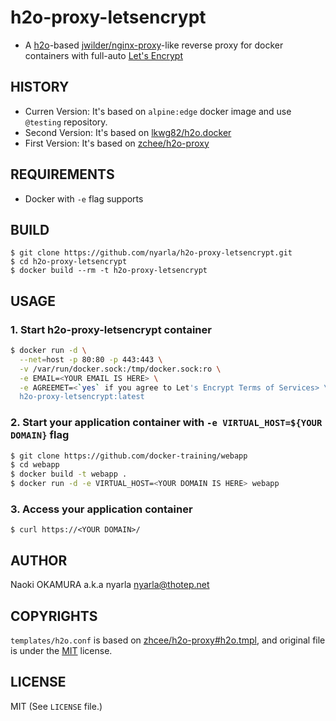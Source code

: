 h2o-proxy-letsencrypt
=====================

  * A [h2o](https://h2o.examp1e.net)-based [jwilder/nginx-proxy](https://github.com/jwilder/nginx-proxy)-like reverse proxy for docker containers with full-auto [Let's Encrypt](https://letsencrypt.org/)

HISTORY
-------

  * Curren Version:  It's based on `alpine:edge` docker image and use `@testing` repository.
  * Second Version: It's based on [lkwg82/h2o.docker](https://github.com/lkwg82/h2o.docker)
  * First Version: It's based on [zchee/h2o-proxy](https://github.com/zchee/h2o-proxy)

REQUIREMENTS
------------

  * Docker with `-e` flag  supports

BUILD
-----

```
$ git clone https://github.com/nyarla/h2o-proxy-letsencrypt.git
$ cd h2o-proxy-letsencrypt
$ docker build --rm -t h2o-proxy-letsencrypt
```

USAGE
-----

### 1. Start h2o-proxy-letsencrypt container

```bash
$ docker run -d \
  --net=host -p 80:80 -p 443:443 \
  -v /var/run/docker.sock:/tmp/docker.sock:ro \
  -e EMAIL=<YOUR EMAIL IS HERE> \
  -e AGREEMET=<`yes` if you agree to Let's Encrypt Terms of Services> \
  h2o-proxy-letsencrypt:latest
```

### 2. Start your application container with `-e VIRTUAL_HOST=${YOUR DOMAIN}` flag

```bash
$ git clone https://github.com/docker-training/webapp
$ cd webapp
$ docker build -t webapp .
$ docker run -d -e VIRTUAL_HOST=<YOUR DOMAIN IS HERE> webapp
```

### 3. Access your application container

```
$ curl https://<YOUR DOMAIN>/
```

AUTHOR
------

Naoki OKAMURA a.k.a nyarla <nyarla@thotep.net>

COPYRIGHTS
----------

`templates/h2o.conf` is based on [zhcee/h2o-proxy#h2o.tmpl](https://github.com/zchee/h2o-proxy/blob/master/h2o.tmpl),
and original file is under the [MIT](https://github.com/zchee/h2o-proxy/blob/master/LICENSE) license.

LICENSE
-------

MIT (See `LICENSE` file.)
